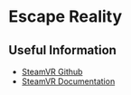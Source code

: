 # Escape Reality

## Useful Information

* [SteamVR Github](https://github.com/ValveSoftware/steamvr_unity_plugin)
* [SteamVR Documentation](https://valvesoftware.github.io/steamvr_unity_plugin/)
